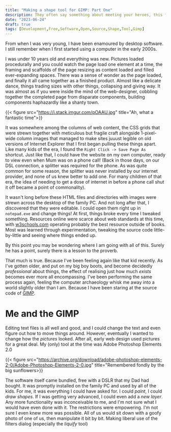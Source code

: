```yaml
---
title: "Making a shape tool for GIMP: Part One"
description: They often say something about meeting your heroes, this feels like being surrounded by them
date: "2023-06-24"
draft: true
tags: [Development,Free,Software,Open,Source,Shape,Tool,Gimp]
---
```


From when I was very young, I have been enamoured by desktop software. I still remember when I first started using a computer in the early 2000s.

I was under 10 years old and everything was new. Pictures loaded procedurally and you could watch the page load one element at a time, the framing and scaffolds of the page resizing as content loaded and filled ever-expanding spaces. There was a sense of wonder as the page loaded, and finally it all came together as a finished product. Almost like a delicate dance, things trading sizes with other things, collapsing and giving way. It was almost as if you were inside the mind of the web-designer, cobbling together the completed page from disparate components, building components haphazardly like a shanty town.

{{< figure src="https://i.stack.imgur.com/pOAAU.jpg" title="Ah, what a fantastic time">}}

It was somewhere among the columns of web content, the CSS grids that were strewn together with meticulous but fragile craft alongside 1-pixel-wide column images that managed to make sites juuust legible on old versions of Internet Explorer that I first began pulling these things apart. Like many kids of the era, I found the `Right Click -> Save Page As` shortcut. Just like that, I could have the website on my own computer, ready to view even when Mum was on a phone call! (Back in those days, on our DSL connection, a splitter was required for the phone. As was quite common for some reason, the splitter was never installed by our internet provider, and none of us knew better to add one. For many children of that era, the idea of needing to get a dose of internet in before a phone call shut it off became a point of commonality).

It wasn't long before these HTML files and directories with images were strewn across the desktop of the family PC. And not long after that, I discovered that they were editable. I could open them right up in `notepad.exe` and change things! At first, things broke every time I tweaked something. Resources online were scarce about web standards at this time, with [w3schools.com](https://w3schools.com) operating probably the best resource outside of books. Most was learned through experimentation, tweaking the source code little-by-little and seeing where things ended up.

By this point you may be wondering where I am going with all of this. Surely he has a point, surely there is a lesson to the proverb.

That much is true. Because I've been feeling again like that kid recently. As I've gotten older, and put on my big boy boots, and become decidedly *professional* about things, the effect of realising just how much *exists* becomes ever more all encompassing. I've been performing the same process again, feeling the computer archaeology whisk me away into a world slightly older than I am. Because I have been staring at the source code of [GIMP](https://gimp.org).

# Me and the GIMP

Editing text files is all well and good, and I could change the text and even figure out how to move things around. However, eventually I wanted to change how the *pictures* looked. After all, early web design used pictures for a great deal. My (only) tool at the time was Adobe Photoshop Elements 2.0

{{< figure src="https://archive.org/download/adobe-photoshop-elements-2-0/Adobe-Photoshop-Elements-2-0.jpg" title="Remembered fondly by the big sunflowers>}}

The software itself came bundled, free with a DSLR that my Dad had bought. It was promptly installed on the family PC and used by all of the kids. For me, it was everything I could have asked for. I could *paint*, I could *draw shapes*. If I was getting very advanced, I could even add a *new layer*. Any more functionality was inconceivable to me, and I'm not sure what I would have even done with it. The restrictions were empowering. I'm not sure I even knew more was possible. All of us would sit down with a goofy photo of one of us, then manipulate it bit by bit. Making liberal use of the filters dialog (especially the *liquify* tool)

